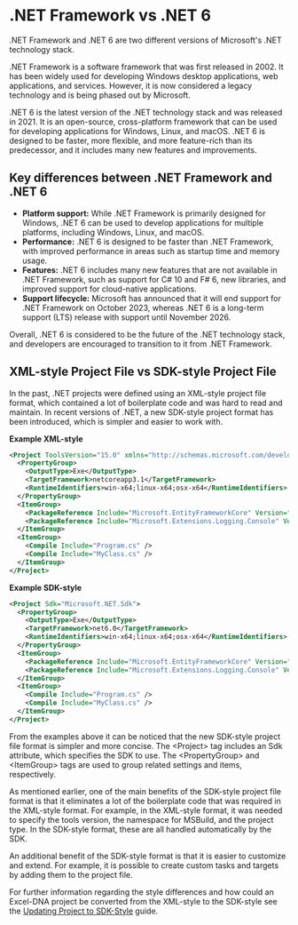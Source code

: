 

# .NET Framework vs .NET 6

.NET Framework and .NET 6 are two different versions of Microsoft's .NET technology stack.

.NET Framework is a software framework that was first released in 2002. It has been widely used for developing Windows desktop applications, web applications, and services. However, it is now considered a legacy technology and is being phased out by Microsoft.

.NET 6 is the latest version of the .NET technology stack and was released in 2021. It is an open-source, cross-platform framework that can be used for developing applications for Windows, Linux, and macOS. .NET 6 is designed to be faster, more flexible, and more feature-rich than its predecessor, and it includes many new features and improvements.

## Key differences between .NET Framework and .NET 6

* **Platform support:** While .NET Framework is primarily designed for Windows, .NET 6 can be used to develop applications for multiple platforms, including Windows, Linux, and macOS.
* **Performance:** .NET 6 is designed to be faster than .NET Framework, with improved performance in areas such as startup time and memory usage.
* **Features:** .NET 6 includes many new features that are not available in .NET Framework, such as support for C# 10 and F# 6, new libraries, and improved support for cloud-native applications.
* **Support lifecycle:** Microsoft has announced that it will end support for .NET Framework on October 2023, whereas .NET 6 is a long-term support (LTS) release with support until November 2026.

Overall, .NET 6 is considered to be the future of the .NET technology stack, and developers are encouraged to transition to it from .NET Framework.

## XML-style Project File vs SDK-style Project File

In the past, .NET projects were defined using an XML-style project file format, which contained a lot of boilerplate code and was hard to read and maintain. In recent versions of .NET, a new SDK-style project format has been introduced, which is simpler and easier to work with.

**Example XML-style**

```xml
<Project ToolsVersion="15.0" xmlns="http://schemas.microsoft.com/developer/msbuild/2003">
  <PropertyGroup>
    <OutputType>Exe</OutputType>
    <TargetFramework>netcoreapp3.1</TargetFramework>
    <RuntimeIdentifiers>win-x64;linux-x64;osx-x64</RuntimeIdentifiers>
  </PropertyGroup>
  <ItemGroup>
    <PackageReference Include="Microsoft.EntityFrameworkCore" Version="3.1.4" />
    <PackageReference Include="Microsoft.Extensions.Logging.Console" Version="3.1.4" />
  </ItemGroup>
  <ItemGroup>
    <Compile Include="Program.cs" />
    <Compile Include="MyClass.cs" />
  </ItemGroup>
</Project>
```

**Example SDK-style**

```xml
<Project Sdk="Microsoft.NET.Sdk">
  <PropertyGroup>
    <OutputType>Exe</OutputType>
    <TargetFramework>net6.0</TargetFramework>
    <RuntimeIdentifiers>win-x64;linux-x64;osx-x64</RuntimeIdentifiers>
  </PropertyGroup>
  <ItemGroup>
    <PackageReference Include="Microsoft.EntityFrameworkCore" Version="6.0.0" />
    <PackageReference Include="Microsoft.Extensions.Logging.Console" Version="6.0.0" />
  </ItemGroup>
  <ItemGroup>
    <Compile Include="Program.cs" />
    <Compile Include="MyClass.cs" />
  </ItemGroup>
</Project>

```

From the examples above it can be noticed that the new SDK-style project file format is simpler and more concise. The <Project\> tag includes an Sdk attribute, which specifies the SDK to use. The <PropertyGroup\> and <ItemGroup\> tags are used to group related settings and items, respectively.

As mentioned earlier, one of the main benefits of the SDK-style project file format is that it eliminates a lot of the boilerplate code that was required in the XML-style format. For example, in the XML-style format, it was needed to specify the tools version, the namespace for MSBuild, and the project type. In the SDK-style format, these are all handled automatically by the SDK.

An additional benefit of the SDK-style format is that it is easier to customize and extend. For example, it is possible to create custom tasks and targets by adding them to the project file.

For further information regarding the style differences and how could an Excel-DNA project be converted from the XML-style to the SDK-style see the [Updating Project to SDK-Style](../..//docs/guides-basic/updating-project-file-to-sdk-style) guide.
